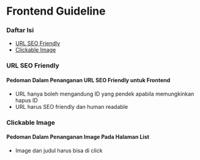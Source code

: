 Frontend Guideline
====================
### Daftar Isi

- [URL SEO Friendly](#URL-SEO-Friendly)
- [Clickable Image](#Clickable-Image)

### URL SEO Friendly
#### Pedoman Dalam Penanganan URL SEO Friendly untuk Frontend
- URL hanya boleh mengandung ID yang pendek apabila memungkinkan hapus ID 
- URL harus SEO friendly dan human readable

### Clickable Image
#### Pedoman Dalam Penanganan Image Pada Halaman List
- Image dan judul harus bisa di click 





